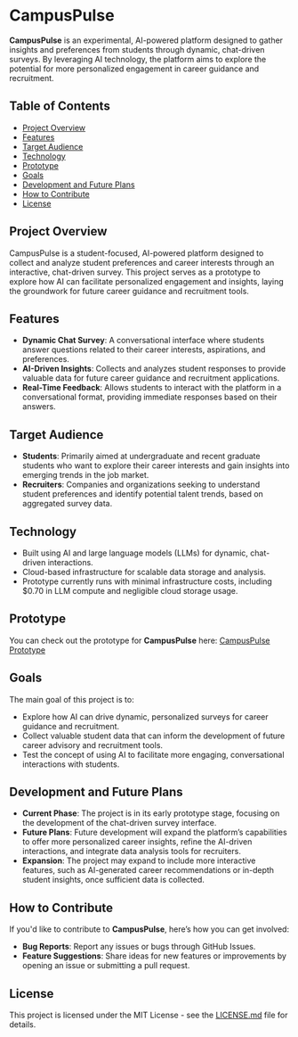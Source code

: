 # CampusPulse

**CampusPulse** is an experimental, AI-powered platform designed to gather insights and preferences from students through dynamic, chat-driven surveys. By leveraging AI technology, the platform aims to explore the potential for more personalized engagement in career guidance and recruitment.

## Table of Contents
- [Project Overview](#project-overview)
- [Features](#features)
- [Target Audience](#target-audience)
- [Technology](#technology)
- [Prototype](#prototype)
- [Goals](#goals)
- [Development and Future Plans](#development-and-future-plans)
- [How to Contribute](#how-to-contribute)
- [License](#license)

## Project Overview
CampusPulse is a student-focused, AI-powered platform designed to collect and analyze student preferences and career interests through an interactive, chat-driven survey. This project serves as a prototype to explore how AI can facilitate personalized engagement and insights, laying the groundwork for future career guidance and recruitment tools.

## Features
- **Dynamic Chat Survey**: A conversational interface where students answer questions related to their career interests, aspirations, and preferences.
- **AI-Driven Insights**: Collects and analyzes student responses to provide valuable data for future career guidance and recruitment applications.
- **Real-Time Feedback**: Allows students to interact with the platform in a conversational format, providing immediate responses based on their answers.

## Target Audience
- **Students**: Primarily aimed at undergraduate and recent graduate students who want to explore their career interests and gain insights into emerging trends in the job market.
- **Recruiters**: Companies and organizations seeking to understand student preferences and identify potential talent trends, based on aggregated survey data.

## Technology
- Built using AI and large language models (LLMs) for dynamic, chat-driven interactions.
- Cloud-based infrastructure for scalable data storage and analysis.
- Prototype currently runs with minimal infrastructure costs, including $0.70 in LLM compute and negligible cloud storage usage.

## Prototype
You can check out the prototype for **CampusPulse** here: [CampusPulse Prototype](http://yale.campuspulse.ai/)

## Goals
The main goal of this project is to:
- Explore how AI can drive dynamic, personalized surveys for career guidance and recruitment.
- Collect valuable student data that can inform the development of future career advisory and recruitment tools.
- Test the concept of using AI to facilitate more engaging, conversational interactions with students.

## Development and Future Plans
- **Current Phase**: The project is in its early prototype stage, focusing on the development of the chat-driven survey interface.
- **Future Plans**: Future development will expand the platform’s capabilities to offer more personalized career insights, refine the AI-driven interactions, and integrate data analysis tools for recruiters.
- **Expansion**: The project may expand to include more interactive features, such as AI-generated career recommendations or in-depth student insights, once sufficient data is collected.

## How to Contribute
If you'd like to contribute to **CampusPulse**, here’s how you can get involved:
- **Bug Reports**: Report any issues or bugs through GitHub Issues.
- **Feature Suggestions**: Share ideas for new features or improvements by opening an issue or submitting a pull request.

## License
This project is licensed under the MIT License - see the [LICENSE.md](LICENSE.md) file for details.
